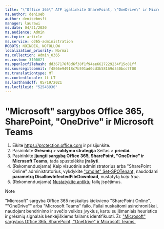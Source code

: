 ```yaml
---
title: "\"Office 365\" ATP įgalinkite SharePoint, \"OneDrive\" ir Microsoft Teams"
ms.author: deniseb
author: denisebmsft
manager: laurawi
ms.date: 04/21/2020
ms.audience: Admin
ms.topic: article
ms.service: o365-administration
ROBOTS: NOINDEX, NOFOLLOW
localization_priority: Normal
ms.collection: Admin_O365
ms.custom: 3100021
ms.openlocfilehash: dd367176f8d6f38f1f94ae6627229234f15c81ff
ms.sourcegitcommit: f4866e94918c7b591ad0cd3b58169d340bcc7f00
ms.translationtype: MT
ms.contentlocale: lt-LT
ms.lasthandoff: 05/19/2021
ms.locfileid: "52543936"
---
```

# <a name="enable-microsoft-defender-for-office-365-for-sharepoint-online-onedrive-and-microsoft-teams"></a>"Microsoft" sargybos Office 365, SharePoint, "OneDrive" ir Microsoft Teams

1. Eikite https://protection.office.com ir prisijunkite.
2. Pasirinkite **Grėsmių**  >  **valdymo strategija** Seifas  >  **priedai.**
3. Pasirinkite **Įjungti sargybą Office 365, SharePoint, "OneDrive" ir Microsoft Teams**, tada spustelėkite **Įrašyti**.
4. (Rekomenduojama) Kaip visuotinis administratorius arba "SharePoint Online" administratorius, vykdykite ["cmdlet" Set-SPOTenant,](/powershell/module/sharepoint-online/Set-SPOTenant?view=sharepoint-ps) naudodami **parametrą DisallowInfectedFileDownload,** nustatytą *kaip true*.
5. (Rekomenduojama) [Nustatykite aptiktų](/microsoft-365/security/office-365-security/turn-on-atp-for-spo-odb-and-teams#set-up-alerts-for-detected-files) failų įspėjimus.

> [!NOTE]
> "Microsoft" sargyba Office 365 neskaitys kiekvieno "SharePoint Online", ""OneDrive"" arba "Microsoft Teams" failo. Failai nuskaitomi asinchroniškai, naudojant bendrinimo ir svečio veiklos įvykius, kartu su išmaniais heuristics ir grėsmių signalais kenkėjiškiems failams identifikuoti. Žr. ["Microsoft" sargybos Office 365, SharePoint, "OneDrive" ir Microsoft Teams.](/microsoft-365/security/office-365-security/atp-for-spo-odb-and-teams)